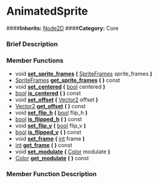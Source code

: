 #  AnimatedSprite  
####**Inherits:** [Node2D](class_node2d)
####**Category:** Core

###  Brief Description  


###  Member Functions 
  * void  **[set&#95;sprite&#95;frames](#set_sprite_frames)**  **(** [SpriteFrames](class_spriteframes) sprite_frames  **)**
  * [SpriteFrames](class_spriteframes)  **[get&#95;sprite&#95;frames](#get_sprite_frames)**  **(** **)** const
  * void  **[set&#95;centered](#set_centered)**  **(** [bool](class_bool) centered  **)**
  * [bool](class_bool)  **[is&#95;centered](#is_centered)**  **(** **)** const
  * void  **[set&#95;offset](#set_offset)**  **(** [Vector2](class_vector2) offset  **)**
  * [Vector2](class_vector2)  **[get&#95;offset](#get_offset)**  **(** **)** const
  * void  **[set&#95;flip&#95;h](#set_flip_h)**  **(** [bool](class_bool) flip_h  **)**
  * [bool](class_bool)  **[is&#95;flipped&#95;h](#is_flipped_h)**  **(** **)** const
  * void  **[set&#95;flip&#95;v](#set_flip_v)**  **(** [bool](class_bool) flip_v  **)**
  * [bool](class_bool)  **[is&#95;flipped&#95;v](#is_flipped_v)**  **(** **)** const
  * void  **[set&#95;frame](#set_frame)**  **(** [int](class_int) frame  **)**
  * [int](class_int)  **[get&#95;frame](#get_frame)**  **(** **)** const
  * void  **[set&#95;modulate](#set_modulate)**  **(** [Color](class_color) modulate  **)**
  * [Color](class_color)  **[get&#95;modulate](#get_modulate)**  **(** **)** const

###  Member Function Description  
